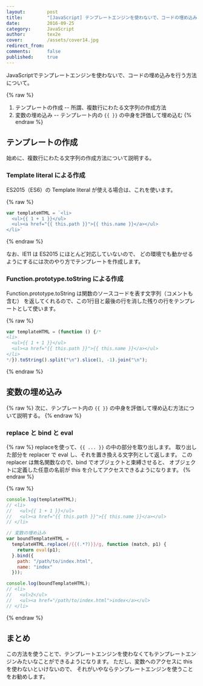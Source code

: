 ```yaml
---
layout:        post
title:         "[JavaScript] テンプレートエンジンを使わないで、コードの埋め込みを行う"
date:          2016-09-25
category:      JavaScript
author:        tex2e
cover:         /assets/cover14.jpg
redirect_from:
comments:      false
published:     true
---
```



JavaScriptでテンプレートエンジンを使わないで、コードの埋め込みを行う方法について。

{% raw %}
1. テンプレートの作成 -- 所謂、複数行にわたる文字列の作成方法
2. 変数の埋め込み -- テンプレート内の `{{ }}` の中身を評価して埋め込む
{% endraw %}


テンプレートの作成
-------------------------

始めに、複数行にわたる文字列の作成方法について説明する。

### Template literal による作成

ES2015（ES6）の Template literal が使える場合は、これを使います。

{% raw %}
```js
var templateHTML = `<li>
  <ul>{{ 1 + 1 }}</ul>
  <ul><a href="{{ this.path }}">{{ this.name }}</a></ul>
</li>`
```
{% endraw %}

なお、IE11 は ES2015 にほとんど対応していないので、
どの環境でも動かせるようにするには次のやり方でテンプレートを作成します。

### Function.prototype.toString による作成

Function.prototype.toString は関数のソースコードを表す文字列（コメントも含む）
を返してくれるので、この1行目と最後の行を消した残りの行をテンプレートとして使います。

{% raw %}
```js
var templateHTML = (function () {/*
<li>
  <ul>{{ 1 + 1 }}</ul>
  <ul><a href="{{ this.path }}">{{ this.name }}</a></ul>
</li>
*/}).toString().split("\n").slice(1, -1).join("\n");
```
{% endraw %}


変数の埋め込み
-------------------------

{% raw %}
次に、テンプレート内の `{{ }}` の中身を評価して埋め込む方法について説明する。
{% endraw %}

### replace と bind と eval

{% raw %}
replaceを使って、`{{ ... }}` の中の部分を取り出します。
取り出した部分を replacer で eval し、それを置き換える文字列として返します。
この replacer は無名関数なので、bind でオブジェクトと束縛させると、
オブジェクトに定義した任意の名前が this を介してアクセスできるようになります。
{% endraw %}

{% raw %}
```js
console.log(templateHTML);
// <li>
//   <ul>{{ 1 + 1 }}</ul>
//   <ul><a href="{{ this.path }}">{{ this.name }}</a></ul>
// </li>

// 変数の埋め込み
var boundTemplateHTML =
  templateHTML.replace(/{{(.*?)}}/g, function (match, p1) {
    return eval(p1);
  }.bind({
    path: "/path/to/index.html",
    name: "index"
  }));

console.log(boundTemplateHTML);
// <li>
//   <ul>2</ul>
//   <ul><a href="/path/to/index.html">index</a></ul>
// </li>
```
{% endraw %}


まとめ
-------------------------

この方法を使うことで、テンプレートエンジンを使わなくてもテンプレートエンジンみたいなことができるようになります。
ただし、変数へのアクセスに this を使わないといけないので、
それがいやならテンプレートエンジンを使うことをお勧めします。
